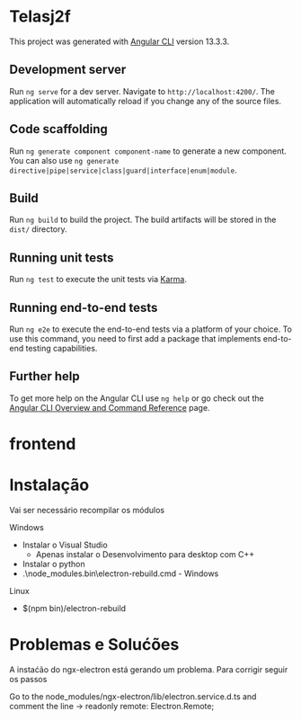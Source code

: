 # Telasj2f

This project was generated with [Angular CLI](https://github.com/angular/angular-cli) version 13.3.3.

## Development server

Run `ng serve` for a dev server. Navigate to `http://localhost:4200/`. The application will automatically reload if you change any of the source files.

## Code scaffolding

Run `ng generate component component-name` to generate a new component. You can also use `ng generate directive|pipe|service|class|guard|interface|enum|module`.

## Build

Run `ng build` to build the project. The build artifacts will be stored in the `dist/` directory.

## Running unit tests

Run `ng test` to execute the unit tests via [Karma](https://karma-runner.github.io).

## Running end-to-end tests

Run `ng e2e` to execute the end-to-end tests via a platform of your choice. To use this command, you need to first add a package that implements end-to-end testing capabilities.

## Further help

To get more help on the Angular CLI use `ng help` or go check out the [Angular CLI Overview and Command Reference](https://angular.io/cli) page.
# frontend
# Instalação

Vai ser necessário recompilar os módulos
 
Windows
 - Instalar o Visual Studio
    - Apenas instalar o Desenvolvimento para desktop com C++
 - Instalar o python
 - .\node_modules\.bin\electron-rebuild.cmd - Windows

Linux
 - $(npm bin)/electron-rebuild
 
# Problemas e Solućões
A instaćão do ngx-electron está gerando um problema. Para corrigir seguir os passos

Go to the node_modules/ngx-electron/lib/electron.service.d.ts and comment the line -> readonly remote: Electron.Remote;
